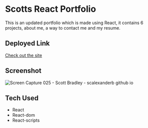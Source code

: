 # Scotts React Portfolio
This is an updated portfolio which is made using React, it contains 6 projects, about me, a way to contact me and my resume.


## Deployed Link
[Check out the site](https://scalexanderb.github.io/scott-react-portfolio/#about)

## Screenshot

![Screen Capture 025 - Scott Bradley - scalexanderb github io](https://user-images.githubusercontent.com/88293666/149645468-6079470f-4571-4c4e-a016-5369b4c0337e.jpg)


## Tech Used
* React
* React-dom
* React-scripts
